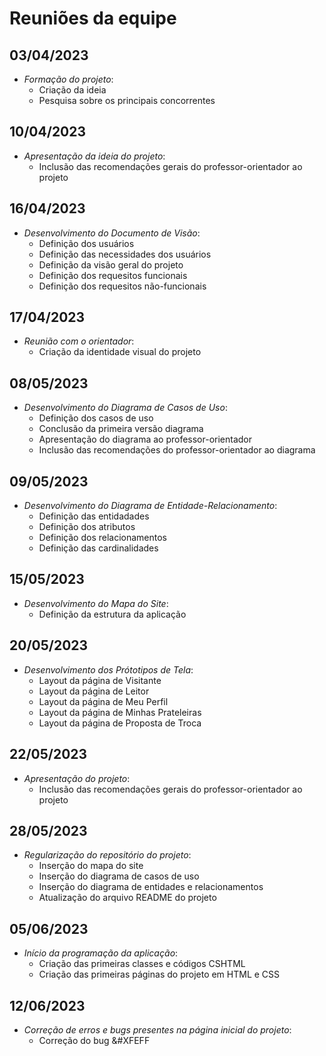 # Reuniões da equipe

## 03/04/2023
- *Formação do projeto*:
  - Criação da ideia
  - Pesquisa sobre os principais concorrentes

## 10/04/2023
- *Apresentação da ideia do projeto*: 
  - Inclusão das recomendações gerais do professor-orientador ao projeto
  
## 16/04/2023
- *Desenvolvimento do Documento de Visão*: 
  - Definição dos usuários
  - Definição das necessidades dos usuários
  - Definição da visão geral do projeto
  - Definição dos requesitos funcionais
  - Definição dos requesitos não-funcionais

## 17/04/2023
- *Reunião com o orientador*: 
  - Criação da identidade visual do projeto

## 08/05/2023
- *Desenvolvimento do Diagrama de Casos de Uso*:
  - Definição dos casos de uso
  - Conclusão da primeira versão diagrama
  - Apresentação do diagrama ao professor-orientador
  - Inclusão das recomendações do professor-orientador ao diagrama

## 09/05/2023
- *Desenvolvimento do Diagrama de Entidade-Relacionamento*: 
  - Definição das entidadades
  - Definição dos atributos
  - Definição dos relacionamentos
  - Definição das cardinalidades
  
## 15/05/2023
- *Desenvolvimento do Mapa do Site*: 
  - Definição da estrutura da aplicação

## 20/05/2023
- *Desenvolvimento dos Prótotipos de Tela*: 
  - Layout da página de Visitante
  - Layout da página de Leitor
  - Layout da página de Meu Perfil
  - Layout da página de Minhas Prateleiras
  - Layout da página de Proposta de Troca

## 22/05/2023
- *Apresentação do projeto*: 
  - Inclusão das recomendações gerais do professor-orientador ao projeto

## 28/05/2023
- *Regularização do repositório do projeto*: 
  - Inserção do mapa do site
  - Inserção do diagrama de casos de uso
  - Inserção do diagrama de entidades e relacionamentos
  - Atualização do arquivo README do projeto

## 05/06/2023
- *Início da programação da aplicação*: 
  - Criação das primeiras classes e códigos CSHTML 
  - Criação das primeiras páginas do projeto em HTML e CSS

## 12/06/2023
- *Correção de erros e bugs presentes na página inicial do projeto*: 
  - Correção do bug &#XFEFF
